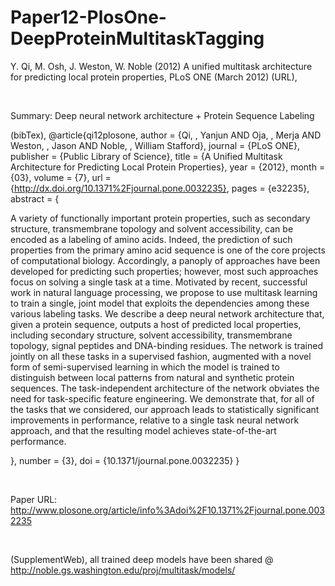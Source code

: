 # Paper12-PlosOne-DeepProteinMultitaskTagging

Y. Qi, M. Osh, J. Weston, W. Noble (2012) 
A unified multitask architecture for predicting local protein properties, PLoS ONE (March 2012) (URL), 

<BR>

Summary: Deep neural network architecture + Protein Sequence Labeling

(bibTex), 
@article{qi12plosone,
    author = {Qi, , Yanjun AND Oja, , Merja AND Weston, , Jason AND Noble, , William Stafford},
    journal = {PLoS ONE},
    publisher = {Public Library of Science},
    title = {A Unified Multitask Architecture for Predicting Local Protein Properties},
    year = {2012},
    month = {03},
    volume = {7},
    url = {http://dx.doi.org/10.1371%2Fjournal.pone.0032235},
    pages = {e32235},
    abstract = {<p>A variety of functionally important protein properties, such as secondary structure, transmembrane topology and solvent accessibility, can be encoded as a labeling of amino acids. Indeed, the prediction of such properties from the primary amino acid sequence is one of the core projects of computational biology. Accordingly, a panoply of approaches have been developed for predicting such properties; however, most such approaches focus on solving a single task at a time. Motivated by recent, successful work in natural language processing, we propose to use <italic>multitask learning</italic> to train a single, joint model that exploits the dependencies among these various labeling tasks. We describe a deep neural network architecture that, given a protein sequence, outputs a host of predicted local properties, including secondary structure, solvent accessibility, transmembrane topology, signal peptides and DNA-binding residues. The network is trained jointly on all these tasks in a supervised fashion, augmented with a novel form of semi-supervised learning in which the model is trained to distinguish between local patterns from natural and synthetic protein sequences. The task-independent architecture of the network obviates the need for task-specific feature engineering. We demonstrate that, for all of the tasks that we considered, our approach leads to statistically significant improvements in performance, relative to a single task neural network approach, and that the resulting model achieves state-of-the-art performance.</p>},
    number = {3},
    doi = {10.1371/journal.pone.0032235}
}        



<BR>


Paper URL:  http://www.plosone.org/article/info%3Adoi%2F10.1371%2Fjournal.pone.0032235 

<BR>


(SupplementWeb), all trained deep models have been shared @ 
http://noble.gs.washington.edu/proj/multitask/models/


